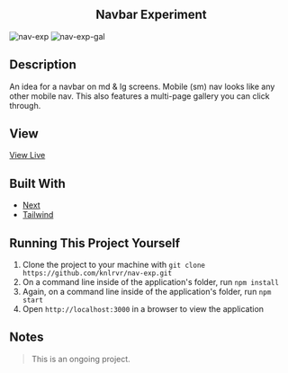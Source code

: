 <h2 align="center"> Navbar Experiment </h2>

![nav-exp](https://user-images.githubusercontent.com/91632194/232610862-e601f689-ad90-4699-a8b2-53fcc323c431.png)
![nav-exp-gal](https://user-images.githubusercontent.com/91632194/232611335-8dca294d-0045-4fae-b63f-efabf511b690.png)

## Description
An idea for a navbar on md & lg screens. Mobile (sm) nav looks like any other mobile nav. This also features a multi-page gallery you can click through. 

## View 
[View Live](https://nav-exp.vercel.app/)

## Built With
- [Next](https://nextjs.org/docs/getting-started)
- [Tailwind](https://tailwindcss.com/docs/installation)

## Running This Project Yourself 
1. Clone the project to your machine with `git clone https://github.com/knlrvr/nav-exp.git`
2. On a command line inside of the application's folder, run `npm install`
3. Again, on a command line inside of the application's folder, run `npm start`
4. Open `http://localhost:3000` in a browser to view the application

## Notes
> This is an ongoing project. 
